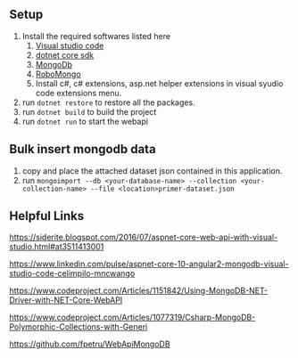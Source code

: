 ## Setup

1. Install the required softwares listed here   
    1. [Visual studio code](http://code.visualstudio.com/)
    2. [dotnet core sdk](https://www.microsoft.com/net/download/core#/sdk)
    3. [MongoDb](https://www.mongodb.com/download-center#community)
    4. [RoboMongo](https://robomongo.org/download)
    5. Install c#, c# extensions, asp.net helper extensions in visual syudio code extensions menu.
2. run `dotnet restore` to restore all the packages.
3. run `dotnet build` to build the project
4. run `dotnet run` to start the webapi


## Bulk insert mongodb data

1. copy and place the attached dataset json contained in this application.
2. run `mongoimport --db <your-database-name> --collection <your-collection-name> --file <location>primer-dataset.json`


## Helpful Links

https://siderite.blogspot.com/2016/07/aspnet-core-web-api-with-visual-studio.html#at3511413001

https://www.linkedin.com/pulse/aspnet-core-10-angular2-mongodb-visual-studio-code-celimpilo-mncwango

https://www.codeproject.com/Articles/1151842/Using-MongoDB-NET-Driver-with-NET-Core-WebAPI

https://www.codeproject.com/Articles/1077319/Csharp-MongoDB-Polymorphic-Collections-with-Generi

https://github.com/fpetru/WebApiMongoDB

